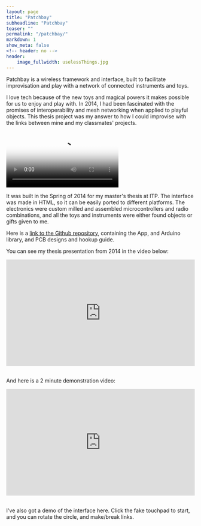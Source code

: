 ```yaml
---
layout: page
title: "Patchbay"
subheadline: "Patchbay"
teaser: ""
permalink: "/patchbay/"
markdown: 1
show_meta: false
<!-- header: no -->
header:
    image_fullwidth: uselessThings.jpg
---
```


Patchbay is a wireless framework and interface, built to facilitate improvisation and play with a network of connected instruments and toys.

I love tech because of the new toys and magical powers it makes possible for us to enjoy and play with. In 2014, I had been fascinated with the promises of interoperability and mesh networking when applied to playful objects. This thesis project was my answer to how I could improvise with the links between mine and my classmates' projects.

<video autoplay loop poster="{{ site.url }}/patchbay_old/img/patchbay_demo.png" id="bgvid" style="max-width: 100%">
    <source src="{{ site.url }}/patchbay_old/img/patchbay_demo.mp4" type="video/mp4">
    <source src="{{ site.url }}/patchbay_old/img/patchbay_demo.webm" type="video/webm">
    <source src="{{ site.url }}/patchbay_old/img/patchbay_demo.ogv" type="video/ogv">
</video>

It was built in the Spring of 2014 for my master's thesis at ITP. The interface was made in HTML, so it can be easily ported to different platforms. The electronics were custom milled and assembled microcontrollers and radio combinations, and all the toys and instruments were either found objects or gifts given to me.

Here is a <a href="https://github.com/andysigler/patchbay">link to the Github repository</a>, containing the App, and Arduino library, and PCB designs and hookup guide.

You can see my thesis presentation from 2014 in the video below:

<div style="padding:56.25% 0 0 0;position:relative;"><iframe src="https://player.vimeo.com/video/137709063" style="position:absolute;top:0;left:0;width:100%;height:100%;" frameborder="0" allow="autoplay; fullscreen" allowfullscreen></iframe></div><script src="https://player.vimeo.com/api/player.js"></script>

<br>

And here is a 2 minute demonstration video:

<div style="padding:56.25% 0 0 0;position:relative;"><iframe src="https://player.vimeo.com/video/140340194" style="position:absolute;top:0;left:0;width:100%;height:100%;" frameborder="0" allow="autoplay; fullscreen" allowfullscreen></iframe></div><script src="https://player.vimeo.com/api/player.js"></script>

<br>

I've also got a demo of the interface here. Click the fake touchpad to start, and you can rotate the circle, and make/break links.

<script type="text/javascript" src="{{ site.url }}/patchbay_old/js/patchbay/hammer.min.js"></script>
<script type="text/javascript" src="{{ site.url }}/patchbay_old/js/patchbay/websocketStuff.js"></script>
<script type="text/javascript" src="{{ site.url }}/patchbay_old/js/patchbay/canvasStuff.js"></script>
<script type="text/javascript" src="{{ site.url }}/patchbay_old/js/patchbay/touchStuff.js"></script>
<script type="text/javascript" src="{{ site.url }}/patchbay_old/js/patchbay/cord.js"></script>
<script type="text/javascript" src="{{ site.url }}/patchbay_old/js/patchbay/port.js"></script>
<script type="text/javascript" src="{{ site.url }}/patchbay_old/js/patchbay/arc.js"></script>
<script type="text/javascript" src="{{ site.url }}/patchbay_old/js/patchbay/circle.js"></script>
<script type="text/javascript" src="{{ site.url }}/patchbay_old/js/patchbay/mouse.js"></script>
<script type="text/javascript" src="{{ site.url }}/patchbay_old/js/patchbay/initPatchbay.js"></script>
<div id="ipad_div">
    <style type="text/css">
        .vert_align{
            position: relative;
            top: 50%;
            -moz-transform: translateY(-50%);
            -webkit-transform: translateY(-50%);
            transform: translateY(-50%);
            overflow: hidden;
        }

        #ipad_div{
            display: block;
            position: relative;
            width:100%;
            height:100%;
            margin-left:auto;
            margin-right: auto;
            background-color:rgb(79,79,79);
            color:white;
            border-radius: 4.2%;
        }

        #ipad_image{
            position:relative;
            top:0px;
            left:0px;
            width:100%;
            height:100%;
            z-index: 0;
        }

        #routerContainer{
            position: absolute;
            left:8.9%;
            top:10.5%;
            width:81%;
            height:60%;
            z-index:2000;
        }

        #ipad_text_top{
            display:none;
            text-align: right;
            width:45%;
            position:absolute;
            top:6%;
            right:13%;
        }

        #ipad_text_bottom{
            display:none;
            width:45%;
            position:absolute;
            bottom:10%;
            left:11%;
        }

        #canvas{
        }

        #demo_alert{
            position: absolute;
            background-color: rgba(0,0,0,0.0);
            color:white;
            left:8.9%;
            top:10.5%;
            width:81.3%;
            height:78.5%;
            z-index:3000;
            cursor: pointer;
            text-align: center;

            -webkit-animation: colorFade 3s ease-in-out infinite;
            -moz-animation:    colorFade 3s ease-in-out infinite;
            -o-animation:    colorFade 3s ease-in-out infinite;
            animation:         colorFade 3s ease-in-out infinite;
        }
        @-webkit-keyframes colorFade {
            0%   { background-color: rgba(79,79,79,1) }
            50% { background-color: rgba(79,79,79,0.7) }
            100% { background-color: rgba(79,79,79,1) }
        }
        @-moz-keyframes colorFade {
            0%   { background-color: rgba(79,79,79,1) }
            50% { background-color: rgba(79,79,79,0.7) }
            100% { background-color: rgba(79,79,79,1) }
        }
        @-o-keyframes colorFade {
            0%   { background-color: rgba(79,79,79,1) }
            50% { background-color: rgba(79,79,79,0.7) }
            100% { background-color: rgba(79,79,79,1) }
        }
        @keyframes colorFade {
            0%   { background-color: rgba(79,79,79,1) }
            50% { background-color: rgba(79,79,79,0.7) }
            100% { background-color: rgba(79,79,79,1) }
        }

        #demo_alert:hover{
            color:rgb(43,211,252);
        }
    </style>
    <div id="routerContainer">
        <canvas id="canvas"></canvas>
    </div>
    <img id="ipad_image" src="{{ site.url }}/patchbay_old/img/ipad.png"/>
    <div id="ipad_text_top">
        <h2 style="color:white">
            Wireless Links I can Touch
        </h2>
        <p>
            <span style="color:rgb(43,211,252)">INPUTS</span> in the left circle, <span style="color:rgb(43,211,252)">OUTPUTS</span> in the right. Rotate the circles to explore the connections.
        </p>
    </div>
    <div id="ipad_text_bottom">
        <h2 style="color:white">Hiding Network Complexity</h2>
        <p>Circles can display many devices, yet the interface focuses on just one at a time.</p>
    </div>
    <div id="demo_alert">
        <div class="vert_align" style="width:70%;margin-left:auto;margin-right:auto;">
            <h1 style="color:white"><strong>Click to start demo.</strong></h1>
        </div>
    </div>
    <script type="text/javascript">
        document.getElementById('demo_alert').addEventListener('click',function(){
            document.getElementById('demo_alert').parentNode.removeChild(document.getElementById('demo_alert'));
            document.getElementById('ipad_text_top').style.display = 'inline';
            document.getElementById('ipad_text_bottom').style.display = 'inline';
        });
    </script>
</div>
